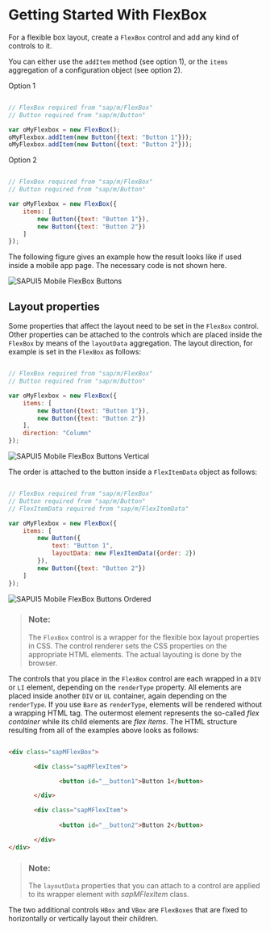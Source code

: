 <!-- loio988d2c7652684dea98f9d6dbc94000c0 -->

# Getting Started With FlexBox

For a flexible box layout, create a `FlexBox` control and add any kind of controls to it.

You can either use the `addItem` method \(see option 1\), or the `items` aggregation of a configuration object \(see option 2\).

Option 1

```js

// FlexBox required from "sap/m/FlexBox"
// Button required from "sap/m/Button"

var oMyFlexbox = new FlexBox();
oMyFlexbox.addItem(new Button({text: "Button 1"}));
oMyFlexbox.addItem(new Button({text: "Button 2"}));
```

Option 2

```js

// FlexBox required from "sap/m/FlexBox"
// Button required from "sap/m/Button"

var oMyFlexbox = new FlexBox({
    items: [
        new Button({text: "Button 1"}),
        new Button({text: "Button 2"})
    ]
});
```

The following figure gives an example how the result looks like if used inside a mobile app page. The necessary code is not shown here.

![SAPUI5 Mobile FlexBox Buttons](images/SAPUI5_Mobile_FlexBox_Buttons_e6a78df.png)



<a name="loio988d2c7652684dea98f9d6dbc94000c0__section_N1003F_N10011_N10001"/>

## Layout properties

Some properties that affect the layout need to be set in the `FlexBox` control. Other properties can be attached to the controls which are placed inside the `FlexBox` by means of the `layoutData` aggregation. The layout direction, for example is set in the `FlexBox` as follows:

```js

// FlexBox required from "sap/m/FlexBox"
// Button required from "sap/m/Button"

var oMyFlexbox = new FlexBox({
    items: [
        new Button({text: "Button 1"}),
        new Button({text: "Button 2"})
    ],
    direction: "Column"
});
```

![SAPUI5 Mobile FlexBox Buttons Vertical](images/SAPUI5_Mobile_FlexBox_Buttons_Vertical_d37cdf0.png)

The order is attached to the button inside a `FlexItemData` object as follows:

```js

// FlexBox required from "sap/m/FlexBox"
// Button required from "sap/m/Button"
// FlexItemData required from "sap/m/FlexItemData"

var oMyFlexbox = new FlexBox({
    items: [
        new Button({
            text: "Button 1",
            layoutData: new FlexItemData({order: 2})
        }),
        new Button({text: "Button 2"})
    ]
});
```

![SAPUI5 Mobile FlexBox Buttons Ordered](images/SAPUI5_Mobile_FlexBox_Buttons_Ordered_01f7519.png)

> ### Note:  
> The `FlexBox` control is a wrapper for the flexible box layout properties in CSS. The control renderer sets the CSS properties on the appropriate HTML elements. The actual layouting is done by the browser.

The controls that you place in the `FlexBox` control are each wrapped in a `DIV` or `LI` element, depending on the `renderType` property. All elements are placed inside another `DIV` or `UL` container, again depending on the `renderType`. If you use `Bare` as `renderType`, elements will be rendered without a wrapping HTML tag. The outermost element represents the so-called *flex container* while its child elements are *flex items*. The HTML structure resulting from all of the examples above looks as follows:

```html

<div class="sapMFlexBox">

       <div class="sapMFlexItem">

              <button id="__button1">Button 1</button>

       </div>

       <div class="sapMFlexItem">
              
              <button id="__button2">Button 2</button>

       </div>
</div>
```

> ### Note:  
> The `layoutData` properties that you can attach to a control are applied to its wrapper element with *sapMFlexItem* class.

The two additional controls `HBox` and `VBox` are `FlexBoxes` that are fixed to horizontally or vertically layout their children.

